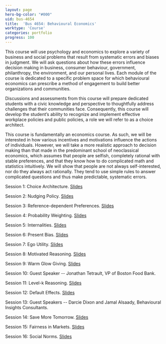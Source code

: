 ```yaml
---
layout: page
hero-bg-color: "#000"
uid: bus-4654
title:  'Bus 4654: Behavioural Economics'
worktype: 'Course'
categories: portfolio
progress: 100
---
```


<p>This course will use psychology and economics to explore a variety of business and social problems that result from systematic errors and biases in judgment.  We will ask questions about how these errors influence decision making in business, consumer behaviour, government, philanthropy, the environment, and our personal lives.  Each module of the course is dedicated to a specific problem space for which behavioural economics can prescribe a method of engagement to build better organizations and communities. </p>

<p>Discussions and assessments from this course will prepare dedicated students with a civic knowledge and perspective to thoughtfully address challenges that their communities face.  Consequently, this course will develop the student’s ability to recognize and implement effective workplace policies and public policies, a role we will refer to as a choice architect. </p>

<p>This course is fundamentally an economics course. As such, we will be interested in how various incentives and motivations influence the actions of individuals. However, we will take a more realistic approach to decision making than that made in the predominant school of neoclassical economics, which assumes that people are selfish, completely rational with stable preferences, and that they know how to do complicated math and statistics intuitively. We will show that people are not always self-interested, nor do they always act rationally. They tend to use simple rules to answer complicated questions and thus make predictable, systematic errors.</p>

Session 1: Choice Architecture. [Slides](https://josh-r-foster.github.io/courses/bus-4654/lectures/session-1.html)

Session 2: Nudging Policy. [Slides](https://josh-r-foster.github.io/courses/bus-4654/lectures/session-2.html)

Session 3: Reference-dependent Preferences. [Slides](https://josh-r-foster.github.io/courses/bus-4654/lectures/session-3.html)

Session 4: Probability Weighting. [Slides](https://josh-r-foster.github.io/courses/bus-4654/lectures/session-4.html)

Session 5: Internalities. [Slides](https://josh-r-foster.github.io/courses/bus-4654/lectures/session-5.html)

Session 6: Present Bias. [Slides](https://josh-r-foster.github.io/courses/bus-4654/lectures/session-6.html)

Session 7: Ego Utility. [Slides](https://josh-r-foster.github.io/courses/bus-4654/lectures/session-7.html)

Session 8: Motivated Reasoning. [Slides](https://josh-r-foster.github.io/courses/bus-4654/lectures/session-8.html)

Session 9: Warm Glow Giving. [Slides](https://josh-r-foster.github.io/courses/bus-4654/lectures/session-12.html)

Session 10: Guest Speaker -- Jonathan Tetrault, VP of Boston Food Bank.

Session 11: Level-k Reasoning. [Slides](https://josh-r-foster.github.io/courses/bus-4654/lectures/session-10.html)

Session 12: Default Effects. [Slides](https://josh-r-foster.github.io/courses/bus-4654/lectures/session-9.html)

Session 13: Guest Speakers -- Darcie Dixon and Jamal Alsaady, Behavioural Insights Consultants. 

Session 14: Save More Tomorrow. [Slides](https://josh-r-foster.github.io/courses/bus-4654/lectures/session-11.html)

Session 15: Fairness in Markets. [Slides](https://josh-r-foster.github.io/courses/bus-4654/lectures/session-14.html)

Session 16: Social Norms. [Slides](https://josh-r-foster.github.io/courses/bus-4654/lectures/session-15.html)

<!-- 

Session 17: Commitment Devices. [Slides](https://josh-r-foster.github.io/courses/bus-4654/lectures/session-17.html)

Session 18: Easterlin Paradox. [Slides](https://josh-r-foster.github.io/courses/bus-4654/lectures/session-18.html)

Session 19: Group Presentations. 

Session 20: Group Presentations. 

--> 
